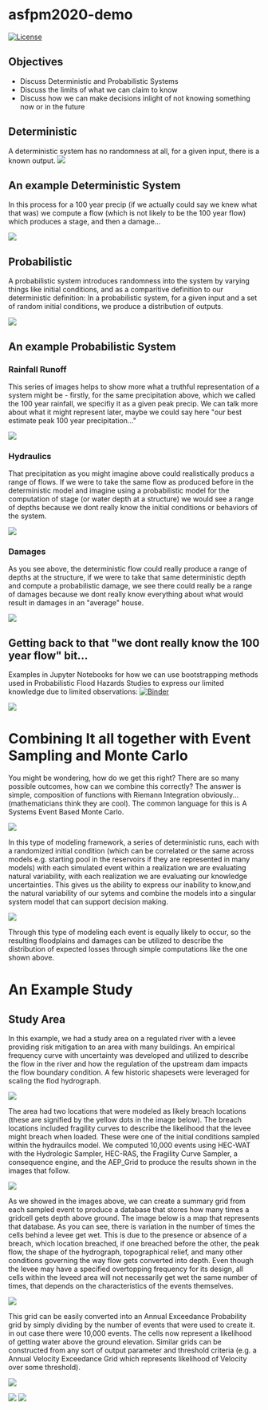 # asfpm2020-demo

[![License](https://img.shields.io/badge/License-Apache%202.0-blue.svg)](https://opensource.org/licenses/Apache-2.0)

## Objectives

- Discuss Deterministic and Probabilistic Systems
- Discuss the limits of what we can claim to know
- Discuss how we can make decisions inlight of not knowing something now or in the future

## Deterministic
A deterministic system has no randomness at all, for a given input, there is a known output.
![](images/Deterministic.jpg)

## An example Deterministic System
In this process for a 100 year precip (if we actually could say we knew what that was) we compute a flow (which is not likely to be the 100 year flow) which produces a stage, and then a damage...

![](images/DeterministicProcess2.jpg)

## Probabilistic
A probabilistic system introduces randomness into the system by varying things like initial conditions, and as a comparitive definition to our deterministic definition: In a probabilistic system, for a given input and a set of random initial conditions, we produce a distribution of outputs. 

![](images/Probabilistic.jpg)

## An example Probabilistic System

### Rainfall Runoff

This series of images helps to show more what a truthful representation of a system might be - firstly, for the same precipitation above, which we called the 100 year rainfall, we specifiy it as a given peak precip. We can talk more about what it might represent later, maybe we could say here "our best estimate peak 100 year precipitation..."

![](images/RainfallRunoff_Probabilistic3.jpg)

### Hydraulics

That precipitation as you might imagine above could realistically producs a range of flows. If we were to take the same flow as produced before in the deterministic model and imagine using a probabilistic model for the computation of stage (or water depth at a structure) we would see a range of depths because we dont really know the initial conditions or behaviors of the system.

![](images/Hydraulics_Probabilistic3.jpg)

### Damages

As you see above, the deterministic flow could really produce a range of depths at the structure, if we were to take that same deterministic depth and compute a probabilistic damage, we see there could really be a range of damages because we dont really know everything about what would result in damages in an "average" house.

![](images/Economics_Probabilistic3.jpg)

## Getting back to that "we dont really know the 100 year flow" bit...
Examples in Jupyter Notebooks for how we can use bootstrapping methods used in Probabilistic Flood Hazards Studies to express our limited knowledge due to limited observations:
[![Binder](https://mybinder.org/badge_logo.svg)](https://mybinder.org/v2/gh/Dewberry/asfpm2020-demo/master)

![](images/bootstraps.gif)

# Combining It all together with Event Sampling and Monte Carlo
You might be wondering, how do we get this right? There are so many possible outcomes, how can we combine this correctly? The answer is simple, composition of functions with Riemann Integration obviously... (mathematicians think they are cool). The common language for this is A Systems Event Based Monte Carlo. 

![](images/sampling.gif)

In this type of modeling framework, a series of deterministic runs, each with a randomized initial condition (which can be correlated or the same across models e.g. starting pool in the reservoirs if they are represented in many models) with each simulated event within a realization we are evaluating natural variability, with each realization we are evaluating our knowledge uncertainties. This gives us the ability to express our inability to know,and the natural variability of our sytems and combine the models into a singular system model that can support decision making.

![](images/gridded_compute.gif)

Through this type of modeling each event is equally likely to occur, so the resulting floodplains and damages can be utilized to describe the distribution of expected losses through simple computations like the one shown above.

# An Example Study

## Study Area
In this example, we had a study area on a regulated river with a levee providing risk mitigation to an area with many buildings. An empirical frequency curve with uncertainty was developed and utilized to describe the flow in the river and how the regulation of the upstream dam impacts the flow boundary condition. A few historic shapesets were leveraged for scaling the flod hydrograph. 

![](images/bootstrapped_HS.jpg)

The area had two locations that were modeled as likely breach locations (these are signified by the yellow dots in the image below). The breach locations included fragility curves to describe the likelihood that the levee might breach when loaded. These were one of the initial conditions sampled within the hydrauilcs model. We computed 10,000 events using HEC-WAT with the Hydrologic Sampler, HEC-RAS, the Fragility Curve Sampler, a consequence engine, and the AEP_Grid to produce the results shown in the images that follow.

![](images/StudyArea.jpg)

As we showed in the images above, we can create a summary grid from each sampled event to produce a database that stores how many times a gridcell gets depth above ground. The image below is a map that represents that database. As you can see, there is variation in the number of times the cells behind a levee get wet. This is due to the presence or absence of a breach, which location breached, if one breached before the other, the peak flow, the shape of the hydrograph, topographical relief, and many other conditions governing the way flow gets converted into depth. Even though the levee may have a specified overtopping frequency for its design, all cells within the leveed area will not necessarily get wet the same number of times, that depends on the characteristics of the events themselves.

![](images/timesWet.jpg)

This grid can be easily converted into an Annual Exceedance Probability grid by simply dividing by the number of events that were used to create it. in out case there were 10,000 events. The cells now represent a likelihood of getting water above the ground elevation. Similar grids can be constructed from any sort of output parameter and threshold criteria (e.g. a Annual Velocity Exceedance Grid which represents likelihood of Velocity over some threshold).

![](images/AEP_WithBreaches.jpg)

![](images/AEP_Structure.jpg)
![](images/EAD_Structure.jpg)
